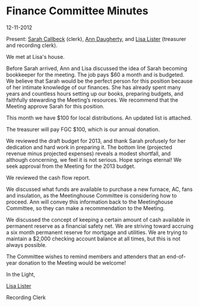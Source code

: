 Finance Committee Minutes
=========================

12-11-2012

Present: [Sarah Callbeck](/Friends/SarahCallbeck/) (clerk), [Ann
Daugherty](/Friends/AnnDaugherty/), and [Lisa
Lister](/Friends/LisaLister/) (treasurer and recording clerk).

We met at Lisa's house.

Before Sarah arrived, Ann and Lisa discussed the idea of Sarah becoming
bookkeeper for the meeting. The job pays \$60 a month and is budgeted.
We believe that Sarah would be the perfect person for this position
because of her intimate knowledge of our finances. She has already spent
many years and countless hours setting up our books, preparing budgets,
and faithfully stewarding the Meeting’s resources. We recommend that the
Meeting approve Sarah for this position.

This month we have \$100 for local distributions. An updated list is
attached.

The treasurer will pay FGC \$100, which is our annual donation.

We reviewed the draft budget for 2013, and thank Sarah profusely for her
dedication and hard work in preparing it. The bottom line (projected
revenue minus projected expenses) reveals a modest shortfall, and
although concerning, we feel it is not serious. Hope springs eternal! We
seek approval from the Meeting for the 2013 budget.

We reviewed the cash flow report.

We discussed what funds are available to purchase a new furnace, AC,
fans and insulation, as the Meetinghouse Committee is considering how to
proceed. Ann will convey this information back to the Meetinghouse
Committee, so they can make a recommendation to the Meeting.

We discussed the concept of keeping a certain amount of cash available
in permanent reserve as a financial safety net. We are striving toward
accruing a six month permanent reserve for mortgage and utilities. We
are trying to maintain a \$2,000 checking account balance at all times,
but this is not always possible.

The Committee wishes to remind members and attenders that an end-of-year
donation to the Meeting would be welcome!

In the Light,

[Lisa Lister](/Friends/LisaLister/)

Recording Clerk

